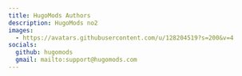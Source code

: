 ```yaml
---
title: HugoMods Authors
description: HugoMods no2
images:
  - https://avatars.githubusercontent.com/u/128204519?s=200&v=4
socials:
  github: hugomods
  gmail: mailto:support@hugomods.com
---
```

